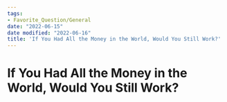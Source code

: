 ```yaml
---
tags:
- Favorite_Question/General
date: "2022-06-15"
date modified: "2022-06-16"
title: 'If You Had All the Money in the World, Would You Still Work?'
---
```


# If You Had All the Money in the World, Would You Still Work?
